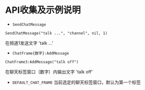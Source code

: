 # API收集及示例说明


- `SendChatMessage`
```
SendChatMessage("talk ...", "channel", nil, 1)
```
在频道1发送文字 'talk ...'

- `ChatFrame{数字}:AddMessage`
```
ChatFrame3:AddMessage("talk off")
```
在聊天标签窗口｛数字｝内输出文字 'talk off'


- `DEFAULT_CHAT_FRAME`
当前选定的聊天标签窗口，默认为第一个标签


